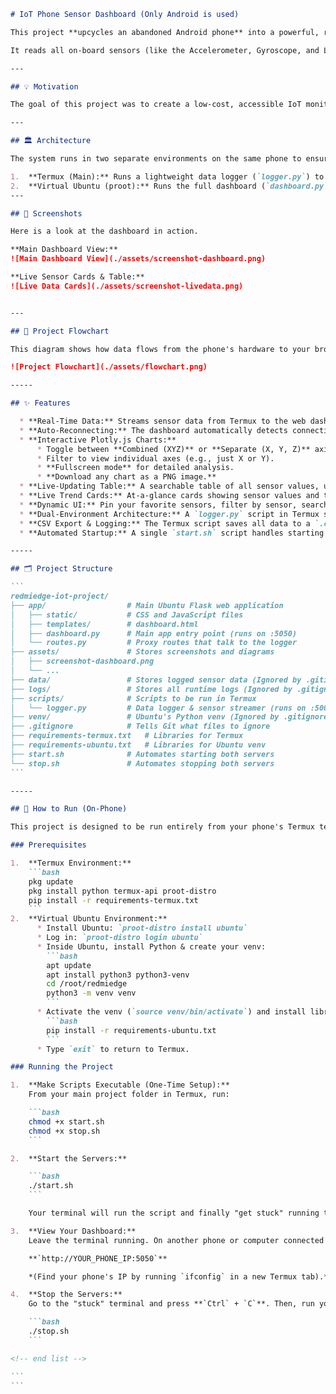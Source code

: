 
````markdown
# IoT Phone Sensor Dashboard (Only Android is used)

This project **upcycles an abandoned Android phone** into a powerful, real-time IoT sensor hub.

It reads all on-board sensors (like the Accelerometer, Gyroscope, and Light sensor) using Termux and streams the data to a robust web dashboard. The entire system—both the data logger and the web server—runs intelligently in separate environments on the same phone.

---

## 💡 Motivation

The goal of this project was to create a low-cost, accessible IoT monitoring system by **upcycling old hardware**. This entire system runs on an abandoned Android phone, using Termux and a virtual Ubuntu environment to host a complete web application and data pipeline. It proves that powerful IoT solutions don't require expensive, specialized hardware, just the creative use of everyday technology.

---

## 🏛️ Architecture

The system runs in two separate environments on the same phone to ensure stability and separation of tasks:

1.  **Termux (Main):** Runs a lightweight data logger (`logger.py`) to read sensors and stream data.
2.  **Virtual Ubuntu (proot):** Runs the full dashboard (`dashboard.py`) inside a dedicated Python virtual environment, providing a stable server for the web UI.
---

## 📸 Screenshots

Here is a look at the dashboard in action.

**Main Dashboard View:**
![Main Dashboard View](./assets/screenshot-dashboard.png)

**Live Sensor Cards & Table:**
![Live Data Cards](./assets/screenshot-livedata.png)


---

## 🌊 Project Flowchart

This diagram shows how data flows from the phone's hardware to your browser.

![Project Flowchart](./assets/flowchart.png)

-----

## ✨ Features

  * **Real-Time Data:** Streams sensor data from Termux to the web dashboard using Server-Sent Events (SSE).
  * **Auto-Reconnecting:** The dashboard automatically detects connection loss (e.g., if the logger crashes) and attempts to reconnect every 3 seconds.
  * **Interactive Plotly.js Charts:**
      * Toggle between **Combined (XYZ)** or **Separate (X, Y, Z)** axis views.
      * Filter to view individual axes (e.g., just X or Y).
      * **Fullscreen mode** for detailed analysis.
      * **Download any chart as a PNG image.**
  * **Live-Updating Table:** A searchable table of all sensor values, updated in real-time.
  * **Live Trend Cards:** At-a-glance cards showing sensor values and their trends (⬆️ ⬇️).
  * **Dynamic UI:** Pin your favorite sensors, filter by sensor, search all values, and toggle dark mode.
  * **Dual-Environment Architecture:** A `logger.py` script in Termux streams raw data, while the `dashboard.py` in Ubuntu serves the UI, eliminating cross-origin (CORS) issues.
  * **CSV Export & Logging:** The Termux script saves all data to a `.csv` file, which can be exported from the dashboard.
  * **Automated Startup:** A single `start.sh` script handles starting both servers in their correct environments.

-----

## 🗂️ Project Structure

```
redmiedge-iot-project/
├── app/                  # Main Ubuntu Flask web application
│   ├── static/           # CSS and JavaScript files
│   ├── templates/        # dashboard.html
│   ├── dashboard.py      # Main app entry point (runs on :5050)
│   └── routes.py         # Proxy routes that talk to the logger
├── assets/               # Stores screenshots and diagrams
│   ├── screenshot-dashboard.png
│   └── ...
├── data/                 # Stores logged sensor data (Ignored by .gitignore)
├── logs/                 # Stores all runtime logs (Ignored by .gitignore)
├── scripts/              # Scripts to be run in Termux
│   └── logger.py         # Data logger & sensor streamer (runs on :5000)
├── venv/                 # Ubuntu's Python venv (Ignored by .gitignore)
├── .gitignore            # Tells Git what files to ignore
├── requirements-termux.txt   # Libraries for Termux
├── requirements-ubuntu.txt   # Libraries for Ubuntu venv
├── start.sh              # Automates starting both servers
└── stop.sh               # Automates stopping both servers
```

-----

## 🚀 How to Run (On-Phone)

This project is designed to be run entirely from your phone's Termux terminal.

### Prerequisites

1.  **Termux Environment:**
    ```bash
    pkg update
    pkg install python termux-api proot-distro
    pip install -r requirements-termux.txt
    ```
2.  **Virtual Ubuntu Environment:**
      * Install Ubuntu: `proot-distro install ubuntu`
      * Log in: `proot-distro login ubuntu`
      * Inside Ubuntu, install Python & create your venv:
        ```bash
        apt update
        apt install python3 python3-venv
        cd /root/redmiedge
        python3 -m venv venv
        ```
      * Activate the venv (`source venv/bin/activate`) and install libraries:
        ```bash
        pip install -r requirements-ubuntu.txt
        ```
      * Type `exit` to return to Termux.

### Running the Project

1.  **Make Scripts Executable (One-Time Setup):**
    From your main project folder in Termux, run:

    ```bash
    chmod +x start.sh
    chmod +x stop.sh
    ```

2.  **Start the Servers:**

    ```bash
    ./start.sh
    ```

    Your terminal will run the script and finally "get stuck" running the `dashboard.py` server. **This is correct.** It means the dashboard is running.

3.  **View Your Dashboard:**
    Leave the terminal running. On another phone or computer connected to the **same WiFi**, open a browser and go to:

    **`http://YOUR_PHONE_IP:5050`**

    *(Find your phone's IP by running `ifconfig` in a new Termux tab).*

4.  **Stop the Servers:**
    Go to the "stuck" terminal and press **`Ctrl` + `C`**. Then, run your stop script to shut down the logger:

    ```bash
    ./stop.sh
    ```

<!-- end list -->

```
```